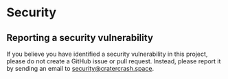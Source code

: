 # Security

## Reporting a security vulnerability

If you believe you have identified a security vulnerability in this project, please do not create a GitHub issue or pull request.
Instead, please report it by sending an email to <security@cratercrash.space>.
